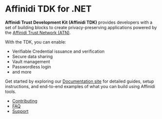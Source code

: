 # Affinidi TDK for .NET

**Affinidi Trust Development Kit (Affinidi TDK)** provides developers with a set of building blocks to create privacy-preserving applications powered by the [Affinidi Trust Network (ATN)](https://docs.affinidi.com/docs/).

With the TDK, you can enable:

- Verifiable Credential issuance and verification
- Secure data sharing
- Vault management
- Passwordless login
- and more

Get started by exploring our [Documentation site](https://docs.affinidi.com/dev-tools/affinidi-tdk/overview) for detailed guides, setup instructions, and end-to-end examples of what you can build using Affinidi tools.

- [Contributing](./CONTRIBUTING.md)
- [FAQ](./FAQ.md)
- [Support](./SUPPORT.md)
